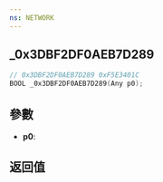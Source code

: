 ```yaml
---
ns: NETWORK
---
```

## _0x3DBF2DF0AEB7D289

```c
// 0x3DBF2DF0AEB7D289 0xF5E3401C
BOOL _0x3DBF2DF0AEB7D289(Any p0);
```


## 參數
* **p0**: 

## 返回值
